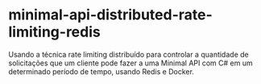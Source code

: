# minimal-api-distributed-rate-limiting-redis
Usando a técnica rate limiting distribuído para controlar a quantidade de solicitações que um cliente pode fazer a uma Minimal API com C# em um determinado período de tempo, usando Redis e Docker.
